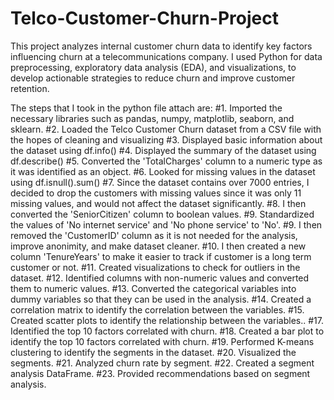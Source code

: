 # Telco-Customer-Churn-Project
This project analyzes internal customer churn data to identify key factors influencing churn at a telecommunications company. I used Python for data preprocessing, exploratory data analysis (EDA), and visualizations, to develop actionable strategies to reduce churn and improve customer retention.

The steps that I took in the python file attach are:
#1. Imported the necessary libraries such as pandas, numpy, matplotlib, seaborn, and sklearn.
#2. Loaded the Telco Customer Churn dataset from a CSV file with the hopes of cleaning and visualizing
#3. Displayed basic information about the dataset using df.info()
#4. Displayed the summary of the dataset using df.describe()
#5. Converted the 'TotalCharges' column to a numeric type as it was identified as an object.
#6. Looked for missing values in the dataset using df.isnull().sum()
#7. Since the dataset contains over 7000 entries, I decided to drop the customers with missing values since it was only 11 missing values, and would not affect the dataset significantly.
#8. I then converted the 'SeniorCitizen' column to boolean values.
#9. Standardized the values of 'No internet service' and 'No phone service' to 'No'.
#9. I then removed the 'CustomerID' column as it is not needed for the analysis, improve anonimity, and make dataset cleaner.
#10. I then created a new column 'TenureYears' to make it easier to track if customer is a long term customer or not.
#11. Created visualizations to check for outliers in the dataset.
#12. Identified columns with non-numeric values and converted them to numeric values.
#13. Converted the categorical variables into dummy variables so that they can be used in the analysis.
#14. Created a correlation matrix to identify the correlation between the variables.
#15. Created scatter plots to identify the relationship between the variables..
#17. Identified the top 10 factors correlated with churn.
#18. Created a bar plot to identify the top 10 factors correlated with churn.
#19. Performed K-means clustering to identify the segments in the dataset.
#20. Visualized the segments.
#21. Analyzed churn rate by segment.
#22. Created a segment analysis DataFrame.
#23. Provided recommendations based on segment analysis.

